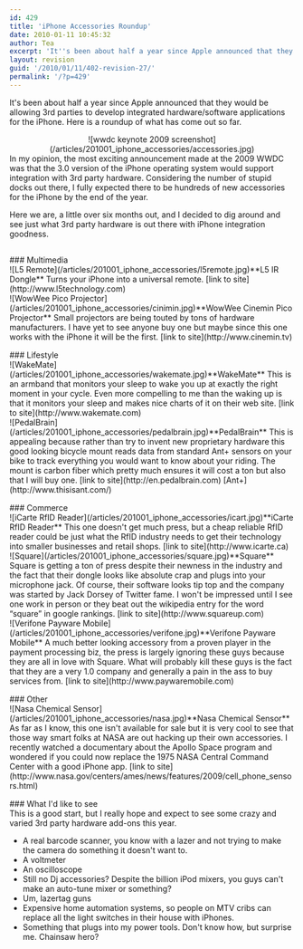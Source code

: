 ```yaml
---
id: 429
title: 'iPhone Accessories Roundup'
date: 2010-01-11 10:45:32
author: Tea
excerpt: 'It''s been about half a year since Apple announced that they would be allowing 3rd parties to develop integrated hardware/software applications for the iPhone.  Here is a roundup of what has come out so far.'
layout: revision
guid: '/2010/01/11/402-revision-27/'
permalink: '/?p=429'
---
```


It's been about half a year since Apple announced that they would be allowing 3rd parties to develop integrated hardware/software applications for the iPhone. Here is a roundup of what has come out so far.

<div style="text-align:center">![wwdc keynote 2009 screenshot](/articles/201001_iphone_accessories/accessories.jpg)</div>In my opinion, the most exciting announcement made at the 2009 WWDC was that the 3.0 version of the iPhone operating system would support integration with 3rd party hardware. Considering the number of stupid docks out there, I fully expected there to be hundreds of new accessories for the iPhone by the end of the year.

Here we are, a little over six months out, and I decided to dig around and see just what 3rd party hardware is out there with iPhone integration goodness.

<div style="clear:both; padding-top: 15px;">### Multimedia

</div><div>![L5 Remote](/articles/201001_iphone_accessories/l5remote.jpg)**L5 IR Dongle**  
Turns your iPhone into a universal remote.  
[link to site](http://www.l5technology.com)</div><div style="clear:both">![WowWee Pico Projector](/articles/201001_iphone_accessories/cinimin.jpg)**WowWee Cinemin Pico Projector**  
Small projectors are being touted by tons of hardware manufacturers. I have yet to see anyone buy one but maybe since this one works with the iPhone it will be the first.  
[link to site](http://www.cinemin.tv)</div><div style="clear:both; padding-top: 15px;">### Lifestyle

</div><div style="clear:both">![WakeMate](/articles/201001_iphone_accessories/wakemate.jpg)**WakeMate**  
This is an armband that monitors your sleep to wake you up at exactly the right moment in your cycle. Even more compelling to me than the waking up is that it monitors your sleep and makes nice charts of it on their web site.  
[link to site](http://www.wakemate.com)</div><div style="clear:both">![PedalBrain](/articles/201001_iphone_accessories/pedalbrain.jpg)**PedalBrain**  
This is appealing because rather than try to invent new proprietary hardware this good looking bicycle mount reads data from standard Ant+ sensors on your bike to track everything you would want to know about your riding. The mount is carbon fiber which pretty much ensures it will cost a ton but also that I will buy one.  
[link to site](http://en.pedalbrain.com)  
[Ant+](http://www.thisisant.com/)</div><div style="clear:both; padding-top: 15px;">### Commerce

</div><div style="clear:both">![iCarte RfID Reader](/articles/201001_iphone_accessories/icart.jpg)**iCarte RfID Reader**  
This one doesn't get much press, but a cheap reliable RfID reader could be just what the RfID industry needs to get their technology into smaller businesses and retail shops.  
[link to site](http://www.icarte.ca)</div><div style="clear:both">![Square](/articles/201001_iphone_accessories/square.jpg)**Square**  
Square is getting a ton of press despite their newness in the industry and the fact that their dongle looks like absolute crap and plugs into your microphone jack. Of course, their software looks tip top and the company was started by Jack Dorsey of Twitter fame. I won't be impressed until I see one work in person or they beat out the wikipedia entry for the word “square” in google rankings.  
[link to site](http://www.squareup.com)</div><div style="clear:both">![Verifone Payware Mobile](/articles/201001_iphone_accessories/verifone.jpg)**Verifone Payware Mobile**  
A much better looking accessory from a proven player in the payment processing biz, the press is largely ignoring these guys because they are all in love with Square. What will probably kill these guys is the fact that they are a very 1.0 company and generally a pain in the ass to buy services from.  
[link to site](http://www.paywaremobile.com)</div><div style="clear:both; padding-top: 15px;">### Other

</div><div style="clear:both">![Nasa Chemical Sensor](/articles/201001_iphone_accessories/nasa.jpg)**Nasa Chemical Sensor**  
As far as I know, this one isn't available for sale but it is very cool to see that those way smart folks at NASA are out hacking up their own accessories. I recently watched a documentary about the Apollo Space program and wondered if you could now replace the 1975 NASA Central Command Center with a good iPhone app.  
[link to site](http://www.nasa.gov/centers/ames/news/features/2009/cell_phone_sensors.html)</div><div style="clear:both; padding-top: 15px;">### What I'd like to see

</div>This is a good start, but I really hope and expect to see some crazy and varied 3rd party hardware add-ons this year.

- A real barcode scanner, you know with a lazer and not trying to make the camera do something it doesn't want to.
- A voltmeter
- An oscilloscope
- Still no Dj accessories? Despite the billion iPod mixers, you guys can't make an auto-tune mixer or something?
- Um, lazertag guns
- Expensive home automation systems, so people on MTV cribs can replace all the light switches in their house with iPhones.
- Something that plugs into my power tools. Don't know how, but surprise me. Chainsaw hero?
